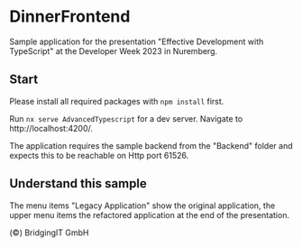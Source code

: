# DinnerFrontend
Sample application for the presentation "Effective Development with TypeScript" at the Developer Week 2023 in Nuremberg.




## Start
Please install all required packages with `npm install` first.

Run `nx serve AdvancedTypescript` for a dev server. Navigate to http://localhost:4200/. 

The application requires the sample backend from the "Backend" folder and expects this to be reachable on Http port 61526.

## Understand this sample

The menu items "Legacy Application" show the original application, the upper menu items the refactored application at the end of the presentation.


(&copy;) BridgingIT GmbH

